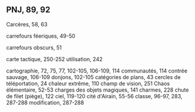 ## PNJ, 89, 92


Carcères, 58, 63

carrefours féeriques, 49-50

carrefours obscurs, 51

carte
tactique, 250-252
utilisation, 242

cartographie, 72, 75, 77,
102-105, 106-109, 114
communautés, 114
contrée sauvage, 106-109
donjons, 102-105
catégories de plans, 43
cercles de téléportation, 24
chaleur extrême, 110
champ de vision, 251
Chaos élémentaire, 52-53
charges des objets magiques,
141
charmes, 228
chute de filet (piège), 122
ciel, 119-120
cité d'Airain, 55-56
classe, 96-97, 283, 287-288
modification, 287-288